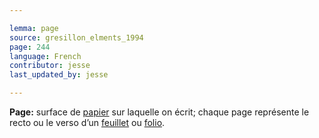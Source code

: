 ```yaml
---

lemma: page
source: gresillon_elments_1994
page: 244
language: French
contributor: jesse
last_updated_by: jesse

---
```

**Page:** surface de [papier](paper.html) sur laquelle on écrit; chaque page représente le recto ou le verso d’un [feuillet](sheet.html) ou [folio](folio.html).
